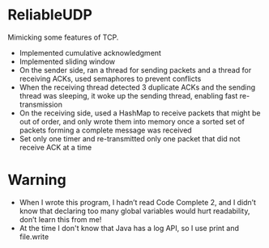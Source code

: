 # ReliableUDP
Mimicking some features of TCP.  
- Implemented cumulative acknowledgment
- Implemented sliding window
- On the sender side, ran a thread for sending packets and a thread for receiving ACKs, used semaphores to prevent conflicts
- When the receiving thread detected 3 duplicate ACKs and the sending thread was sleeping, it woke up the sending thread, enabling fast re-transmission
- On the receiving side, used a HashMap to receive packets that might be out of order, and only wrote them into memory once a sorted set of packets forming a complete message was received
- Set only one timer and re-transmitted only one packet that did not receive ACK at a time

# Warning
- When I wrote this program, I hadn’t read Code Complete 2, and I didn’t know that declaring too many global variables would hurt readability, don’t learn this from me!
- At the time I don't know that Java has a log API, so I use print and file.write
